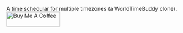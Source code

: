 A time schedular for multiple timezones (a WorldTimeBuddy clone).
<a href="https://www.buymeacoffee.com/bayramkeles" target="_blank"
			><img
				src="https://cdn.buymeacoffee.com/buttons/v2/default-yellow.png"
				alt="Buy Me A Coffee"
				style="height: 40px !important; width: 140px !important"
		/></a>

